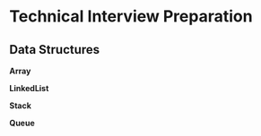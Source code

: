 # Technical Interview Preparation
## Data Structures
**Array**

**LinkedList**

**Stack**

**Queue**
